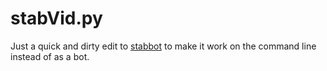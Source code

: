 # stabVid.py

Just a quick and dirty edit to [stabbot](https://gitlab.com/juergens/stabbot) to make it work on the command line instead of as a bot. 
